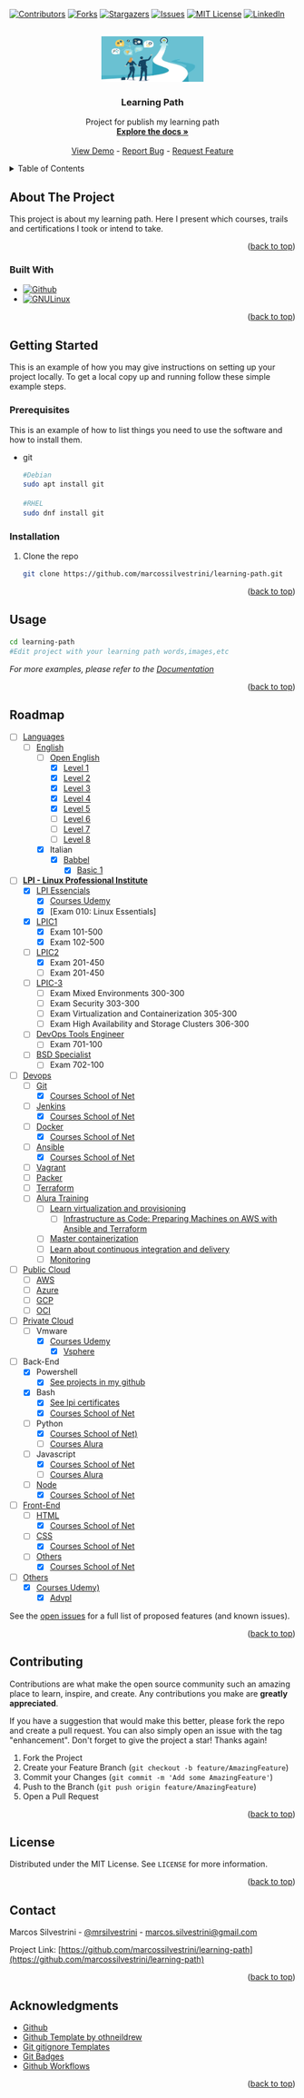 <a name="readme-top"></a>

<!-- PROJECT SHIELDS -->

[![Contributors][contributors-shield]][contributors-url]
[![Forks][forks-shield]][forks-url]
[![Stargazers][stars-shield]][stars-url]
[![Issues][issues-shield]][issues-url]
[![MIT License][license-shield]][license-url]
[![LinkedIn][linkedin-shield]][linkedin-url]

<!-- PROJECT LOGO -->
<br />
<div align="center">
  <a href="https://github.com/marcossilvestrini/learning-path">
    <img src="images/logo.png" alt="Logo" width="180" height="80">
  </a>

<h3 align="center">Learning Path</h3>

  <p align="center">
    Project for publish my learning path
    <br />
    <a href="https://github.com/marcossilvestrini/learning-path"><strong>Explore the docs »</strong></a>
    <br />
    <br />
    <a href="https://github.com/marcossilvestrini/learning-path">View Demo</a>
    -
    <a href="https://github.com/marcossilvestrini/learning-path/issues">Report Bug</a>
    -
    <a href="https://github.com/marcossilvestrini/learning-path/issues">Request Feature</a>
  </p>
</div>

<!-- TABLE OF CONTENTS -->
<details>
  <summary>Table of Contents</summary>
  <ol>
    <li>
      <a href="#about-the-project">About The Project</a>
      <ul>
        <li><a href="#built-with">Built With</a></li>
      </ul>
    </li>
    <li>
      <a href="#getting-started">Getting Started</a>
      <ul>
        <li><a href="#prerequisites">Prerequisites</a></li>
        <li><a href="#installation">Installation</a></li>
      </ul>
    </li>
    <li><a href="#usage">Usage</a></li>
    <li><a href="#roadmap">Roadmap</a></li>
    <li><a href="#contributing">Contributing</a></li>
    <li><a href="#license">License</a></li>
    <li><a href="#contact">Contact</a></li>
    <li><a href="#acknowledgments">Acknowledgments</a></li>
  </ol>
</details>

<!-- ABOUT THE PROJECT -->
## About The Project

This project is about my learning path.
Here I present which courses, trails and certifications I took or intend to take.

<p align="right">(<a href="#readme-top">back to top</a>)</p>

### Built With

* [![Github][Github-badge]][Github-url]
* [![GNULinux][GNULinux-badge]][GNULinux-url]

<p align="right">(<a href="#readme-top">back to top</a>)</p>

<!-- GETTING STARTED -->
## Getting Started

This is an example of how you may give instructions on setting up your project locally.
To get a local copy up and running follow these simple example steps.

### Prerequisites

This is an example of how to list things you need to use the software and how to install them.

* git

  ```sh
  #Debian
  sudo apt install git

  #RHEL
  sudo dnf install git
  ```

### Installation

1. Clone the repo

   ```sh
   git clone https://github.com/marcossilvestrini/learning-path.git
   ```

<p align="right">(<a href="#readme-top">back to top</a>)</p>

<!-- USAGE EXAMPLES -->
## Usage

```sh
cd learning-path
#Edit project with your learning path words,images,etc
```

_For more examples, please refer to the [Documentation](https://github.com/marcossilvestrini/learning-path)_

<p align="right">(<a href="#readme-top">back to top</a>)</p>

<!-- ROADMAP -->
## Roadmap

* [ ] [Languages](certificates/languages)
  * [ ] [English](certificates/languages/english/)
    * [ ] [Open English](certificates/languages/english/open_english/)
      * [x] [Level 1](certificates/languages/english/certificate_level2.pdf)
      * [x] [Level 2](certificates/languages/english/certificate_level2.pdf)
      * [x] [Level 3](certificates/languages/english/certificate_level3.pdf)
      * [x] [Level 4](certificates/languages/english/certificate_level4.pdf)
      * [x] [Level 5](certificates/languages/english/certificate_level5.pdf)
      * [ ] [Level 6](certificates/languages/english/)
      * [ ] [Level 7](certificates/languages/english/)
      * [ ] [Level 8](certificates/languages/english/)
    * [x] Italian
      * [x] [Babbel](certificates/languages/italian/)
        * [x] [Basic 1](certificates/languages/italian/certificado_italiano_babbel_curso1_n1.pdf)

* [ ] [**LPI - Linux Professional Institute**](certificates/lpi/)
  * [x] [LPI Essencials](certificates/lpi/LE-1.pdf)
    * [x] [Courses Udemy](certificates/lpi/udemy/lpi_essencials/)
    * [x] [Exam 010: Linux Essentials]
  * [x] [LPIC1](certificates/lpi/LPIC-1.pdf)
    * [x] Exam 101-500
    * [x] Exam 102-500
  * [ ] [LPIC2](certificates/lpi/)
    * [x] Exam 201-450
    * [ ] Exam 201-450
  * [ ] [LPIC-3](certificates/lpi/)
    * [ ] Exam Mixed Environments 300-300
    * [ ] Exam Security 303-300
    * [ ] Exam Virtualization and Containerization 305-300
    * [ ] Exam High Availability and Storage Clusters 306-300
  * [ ] [DevOps Tools Engineer](certificates/lpi/)
    * [ ] Exam 701-100
  * [ ] [BSD Specialist](certificates/lpi/)
    * [ ] Exam 702-100

* [ ] [Devops](certificates/devops/)
  * [ ] [Git](certificates/devops/git/)
    * [x] [Courses School of Net](certificates/devops/git/school_of_net/)
  * [ ] [Jenkins](certificates/devops/jenkins/)
    * [x] [Courses School of Net](certificates/devops/jenkins/school_of_net/)
  * [ ] [Docker](certificates/devops/docker/)
    * [x] [Courses School of Net](certificates/devops/docker/school_of_net/)
  * [ ] [Ansible](certificates/devops/ansible/)
    * [x] [Courses School of Net](certificates/devops/ansible/school_of_net/)
  * [ ] [Vagrant](certificates/devops/vagrant/)
  * [ ] [Packer](certificates/devops/packer/)
  * [ ] [Terraform](certificates/devops/terraform/)
  * [ ] [Alura Training](certificates/devops/alura_training/)
    * [ ] [Learn virtualization and provisioning](certificates/devops/alura_training/)
      * [ ] [Infrastructure as Code: Preparing Machines on AWS with Ansible and Terraform](certificates/devops/)
    * [ ] [Master containerization](certificates/devops/alura_training/)
    * [ ] [Learn about continuous integration and delivery](certificates/devops/alura_training/)
    * [ ] [Monitoring](certificates/devops/alura_training/)

* [ ] [Public Cloud](certificates/public_cloud/)
  * [ ] [AWS](certificates/public_cloud/)
  * [ ] [Azure](certificates/public_cloud/)
  * [ ] [GCP](certificates/public_cloud/)
  * [ ] [OCI](certificates/public_cloud/)

* [ ] [Private Cloud](certificates/private_cloud)
  * [ ] Vmware
    * [x] [Courses Udemy](certificates/private_cloud/vmware/udemy/)
      * [x] [Vsphere](certificates/private_cloud/vmware/udemy/)

* [ ] Back-End
  * [x] Powershell
    * [x] [See projects in my github](https://github.com/marcossilvestrini)
  * [x] Bash
    * [x] [See lpi certificates](certificates/lpi/)
    * [x] [Courses School of Net](certificates/backend/bash/school_of_net/)
  * [ ] Python
    * [x] [Courses School of Net)](certificates/backend/Python/old/)
    * [ ] [Courses Alura](https://cursos.alura.com.br/formacao-Python-linguagem)
  * [ ] Javascript
    * [x] [Courses School of Net](certificates/backend/javascript/school_of_net/)
    * [ ] [Courses Alura](https://cursos.alura.com.br/formacao-js-backend)
  * [ ] [Node](certificates/backend/Node/)
    * [x] [Courses School of Net](certificates/backend/node/school_of_net/)

* [ ] [Front-End](certificates/frontend)
  * [ ] [HTML](certificates/frontend/html/)
    * [x] [Courses School of Net](certificates/frontend/html/school_of_net/)
  * [ ] [CSS](certificates/frontend/css/)
    * [x] [Courses School of Net](certificates/frontend/css/school_of_net/)
  * [ ] [Others](certificates/frontend/others/)
    * [x] [Courses School of Net](certificates/frontend/others/school_of_net/)

* [ ] [Others](certificates/others/)
  * [x] [Courses Udemy)](certificates/others/udemy/)
    * [x] [Advpl](certificates/others/udemy/advpl/)

See the [open issues](https://github.com/marcossilvestrini/learning-path/issues) for a full list of proposed features (and known issues).

<p align="right">(<a href="#readme-top">back to top</a>)</p>

<!-- CONTRIBUTING -->
## Contributing

Contributions are what make the open source community such an amazing place to learn, inspire, and create. Any contributions you make are **greatly appreciated**.

If you have a suggestion that would make this better, please fork the repo and create a pull request. You can also simply open an issue with the tag "enhancement".
Don't forget to give the project a star! Thanks again!

1. Fork the Project
2. Create your Feature Branch (`git checkout -b feature/AmazingFeature`)
3. Commit your Changes (`git commit -m 'Add some AmazingFeature'`)
4. Push to the Branch (`git push origin feature/AmazingFeature`)
5. Open a Pull Request

<p align="right">(<a href="#readme-top">back to top</a>)</p>

<!-- LICENSE -->
## License

Distributed under the MIT License. See `LICENSE` for more information.

<p align="right">(<a href="#readme-top">back to top</a>)</p>

<!-- CONTACT -->
## Contact

Marcos Silvestrini - [@mrsilvestrini](https://twitter.com/mrsilvestrini) - marcos.silvestrini@gmail.com

Project Link: [https://github.com/marcossilvestrini/learning-path](https://github.com/marcossilvestrini/learning-path)

<p align="right">(<a href="#readme-top">back to top</a>)</p>

<!-- ACKNOWLEDGMENTS -->
## Acknowledgments

* [Github](https://github.com/)
* [Github Template by othneildrew](https://github.com/othneildrew/Best-README-Template)
* [Git gitignore Templates](https://github.com/github/gitignore)
* [Git Badges](https://github.com/Ileriayo/markdown-badges#usage)
* [Github Workflows](https://docs.github.com/en/actions/using-workflows/about-workflows)

<p align="right">(<a href="#readme-top">back to top</a>)</p>

<!-- MARKDOWN LINKS & IMAGES -->
<!-- https://www.markdownguide.org/basic-syntax/#reference-style-links -->
[contributors-shield]: https://img.shields.io/github/contributors/marcossilvestrini/templates.svg?style=for-the-badge
[contributors-url]: https://github.com/marcossilvestrini/learning-path/graphs/contributors
[forks-shield]: https://img.shields.io/github/forks/marcossilvestrini/templates.svg?style=for-the-badge
[forks-url]: https://github.com/marcossilvestrini/learning-path/network/members
[stars-shield]: https://img.shields.io/github/stars/marcossilvestrini/templates.svg?style=for-the-badge
[stars-url]: https://github.com/marcossilvestrini/learning-path/stargazers
[issues-shield]: https://img.shields.io/github/issues/marcossilvestrini/templates.svg?style=for-the-badge
[issues-url]: https://github.com/marcossilvestrini/learning-path/issues
[license-shield]: https://img.shields.io/github/license/marcossilvestrini/templates.svg?style=for-the-badge
[license-url]: https://github.com/marcossilvestrini/learning-path/blob/master/LICENSE
[linkedin-shield]: https://img.shields.io/badge/-LinkedIn-black.svg?style=for-the-badge&logo=linkedin&colorB=555
[linkedin-url]: https://linkedin.com/in/marcossilvestrini
[Github-badge]: https://img.shields.io/badge/github-%23121011.svg?style=for-the-badge&logo=github&logoColor=white
[Github-url]: https://github.com/
[GNULinux-badge]: https://img.shields.io/badge/Linux-FCC624?style=for-the-badge&logo=linux&logoColor=black
[GNULinux-url]: https://www.gnu.org/gnu/linux-and-gnu.en.html

